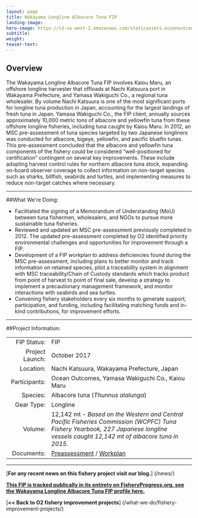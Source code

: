 ```yaml
---
layout: page 
title: Wakayama Longline Albacore Tuna FIP
landing-image:
hero-image: https://s3-us-west-2.amazonaws.com/staticassets.oceanoutcomes.org/hero+photos/wakayama-albacore-tuna-hero.jpg
subtitle:
weight: 
teaser-text:
---
```

<h2>Overview</h2>

The Wakayama Longline Albacore Tuna FIP involves Kaiou Maru, an offshore longline harvester that offloads at Nachi Katsuura port in Wakayama Prefecture, and Yamasa Wakiguchi Co., a regional tuna wholesaler. By volume Nachi Katsuura  is one of the most significant ports for longline tuna production in Japan, accounting for the largest landings of fresh tuna in Japan. Yamasa Wakiguchi Co., the FIP client, annually sources approximately 10,000 metric tons of albacore and yellowfin tuna from these offshore longline fisheries, including tuna caught by Kaiou Maru. In 2012, an MSC pre-assessment of tuna species targeted by two Japanese longliners was conducted for albacore, bigeye, yellowfin, and pacific bluefin tunas. This pre-assessment concluded that the albacore and yellowfin tuna components of the fishery could be considered “well-positioned for certification” contingent on several key improvements. These include adopting harvest control rules for northern albacore tuna stock, expanding on-board observer coverage to collect information on non-target species such as sharks, billfish, seabirds and turtles, and implementing measures to reduce non-target catches where necessary.

---

##What We're Doing:

* Facilitated the signing of a Memorandum of Understanding (MoU) between tuna fishermen, wholesalers, and NGOs to pursue more sustainable tuna fisheries.
* Reviewed and updated an MSC pre-assessment previously completed in 2012. The updated pre-assessment completed by O2 identified priority environmental challenges and opportunities for improvement through a FIP.
* Development of a FIP workplan to address deficiencies found during the MSC pre-assessment, including plans to better monitor and track information on retained species, pilot a traceability system in alignment with MSC traceability/Chain of Custody standards which tracks product from point of harvest to point of final sale, develop a strategy to implement a precautionary management framework, and monitor interactions with seabirds and sea turtles. 
* Convening fishery stakeholders every six months to generate support, participation, and funding, including facilitating matching funds and in-kind contributions, for improvement efforts.

---

##Project Information:

|||
| ---: | --- |
| FIP Status: | FIP |
| Project Launch: | October 2017 |
| Location: | Nachi Katsuura, Wakayama Prefecture, Japan |
| Participants: | Ocean Outcomes, Yamasa Wakiguchi Co., Kaiou Maru |
| Species: | Albacore tuna (*Thunnus alalunga*) |
| Gear Type: | Longline |
| Volume: | 12,142 mt - *Based on the Western and Central Pacific Fisheries Commission (WCPFC) Tuna Fishery Yearbook, 227 Japanese longline vessels caught 12,142 mt of albacore tuna in 2015.* |
| Documents: | <a href="https://s3-us-west-2.amazonaws.com/staticassets.oceanoutcomes.org/supporting+documents/Fishery+Project+Resources/WakayamaTunaLonglineTunaFisheryPreassessment2017.pdf" target="_blank">Preassessment</a> / <a href="https://s3-us-west-2.amazonaws.com/staticassets.oceanoutcomes.org/supporting+documents/Fishery+Project+Resources/WakayamaTunaLonglineFisheryWorkplan2017.pdf" target="_blank">Workplan</a> |

---

[**For any recent news on this fishery project visit our blog.**] (/news/) 

<a href="" target="_blank">**This FIP is tracked publically in its entirety on FisheryProgress.org, see the Wakayama Longline Albacore Tuna FIP profile here.**</a>

[**<< Back to O2 fishery improvement projects**] (/what-we-do/fishery-improvement-projects/)
